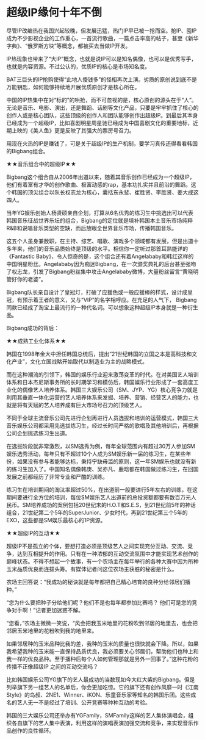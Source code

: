 # 超级IP缘何十年不倒

尽管IP改编热在我国兴起较晚，但发展迅猛，热门IP早已被一抢而空。抢IP、囤IP成为不少影视企业的工作重心，一首流行歌曲，一篇点击率高的帖子，甚至《新华字典》、“俄罗斯方块”等概念，都被买去当做IP开发。 

IP热现象也带来了“大IP”概念，也就是说IP可以是知名偶像，也可以是优秀写手，也就是内容资源。不过公认的，优质IP的核心是市场知名度。 

BAT三巨头的IP抢购使得“此地人傻钱多”的怪相再次上演。劣质的原创说到底不是万能钥匙，如何能够持续地开展优质原创才是核心所在。 

中国的IP热集中在对“标的”的哄抢，而不可忽视的是，核心原创的源头在于“人”。无论是音乐、电影、演出，还是舞蹈、话剧等文化产品，只要是牢牢抓住了核心的创作人或是核心团队，这些顶级的创作人和团队能够创作出超级lP。到最后其本身已经成为一个超级IP，比如喜剧明星周星驰已经成为中国喜剧文化的重要地标，近期上映的《美人鱼》更是反映了其强大的票房号召力。 

用现在火热的IP是赚钱了，可是关于超级IP的生产机制，要学习真传还得看看韩国的Bigbang组合。 

★★音乐组合中的超级IP★★ 

Bigbang这个组合自从2006年出道以来，随着其音乐创作已经成为一个超级IP，他们有着富有才华的创作歌曲、极富动感的rap，基本功扎实并且前沿的舞蹈。这个韩国的顶尖组合以队长权志龙为核心，囊括东永斐、崔胜贤、李胜贤、姜大成这四人。 

当年YG娱乐创始人杨贤硕亲自企划，打算从6名优秀的练习生中挑选出可以代表韩国音乐征战世界乐坛的组合，Bigbang的定位就是填补韩国本土音乐市场纯粹R&B和说唱音乐类型的空缺，而后放眼全世界音乐市场，传播韩国音乐。 

这五个人虽身兼数职，在主持、综艺、唱歌、演戏多个领域都有发展，但是出道十多年来，他们的音乐品质始终是顶级的水平。相信你一定听过那首耳熟能详的《Fantastic Baby》，令人惊奇的是，这个组合还有着Angelababy和韩红这样的中国明星粉丝。Angelababy因为痴迷Bigbang，在一次颁奖典礼的后台甚至强吻了权志龙，引发了Bigbang粉丝集中攻击Angelababy微博，大量粉丝留言“黄晓明管好你的老婆”。 

Bigbang队长亲自设计了皇冠灯，打破了应援色或一般应援棒的样式，设计成皇冠，有预示着王者的意义，又与“VIP”的名字相呼应。在充足的人气下， Bigbang同款已经成了淘宝上最流行的一种代名词。可以想象这种超级IP本身就是一种衍生品。 

Bigbang成功的背后： 

★★成熟工业化体系★★ 

韩国在1998年金大中担任韩国总统后，提出“21世纪韩国的立国之本是高科技和文化产业”，文化立国战略开始取代以制造业为主的战略模式。 

而在这种潮流的引领下，韩国的娱乐行业迎来激荡变革的时代。在对美国艺人培训体系和日本杰尼斯事务所的长时期学习和模仿后，韩国娱乐行业形成了一套高度工业化的偶像艺人培养体系。韩国三大娱乐公司（SM、JYP、YG）核心竞争力就是利用其垂直一体化运营的艺人培养体系来发掘、培养、营销、经营艺人的能力，也就是将有天赋的艺人培养成有巨大市场号召力的顶级艺人。 

不同于全球主流音乐公司先进行企划再进行人员选拔和培训的运营模式，韩国三大音乐娱乐公司都采用先选拔练习生，经过长时间严格的歌唱及其他培训后，再根据公司企划挑选练习生出道。 

在选拔阶段就非常激烈，以SM选秀为例，每年全球范围内有超过30万人参加SM娱乐选秀活动，每年只有不超过10个人成为SM娱乐新一届的练习生，在某些年份，如果没有参与者能够达标，秉持宁缺毋滥的原则，这一年SM娱乐也就没有新的练习生加入了。中国知名偶像韩庚、吴亦凡、鹿晗都在韩国做过练习生，在回国发展之前都经历了非常专业和严酷的训练。 

练习生在培训期间的淘汰率超过50%，在出道前一般要进行5年左右的训练，在这期间要进行全方位的培训，每位SM娱乐艺人出道前的总投资额都要有数百万元人民币。SM培养成功的案例包括20世纪末的H.O.T和S.E.S，到21世纪前5年的神话组合，21世纪第二个5年的SuperJunior、少女时代，再到21世纪第三个5年的EXO，这些都是SM娱乐最核心的1P资源。 

★★超级IP的互动★★ 

超级IP不是孤立的个体，要想打造必须是顶级艺人之间实现充分互动、交流、竞争，达到互相提升的作用。只有在一种浓郁的互动交流氛围中才能实现艺术创作的巅峰状态。不得不想起一个故事，有一个农场主在每年举行的各种大赛中因为所种玉米品质优良而连拔头筹。有媒体记者问这位农场主获胜的秘密是什么。 

农场主回答说：“我成功的秘诀就是每年都把自己精心培育的良种分给邻居们播种。” 

“您为什么要把种子分给他们呢？他们不是也每年都参加比赛吗？ 他们可是您的竞争对手啊！”记者更加迷惑不解。 

“您看，”农场主微微一笑说，“风会把我玉米地里的花粉吹到邻居的地里去，也会把邻居玉米地里的花粉吹到我的地里来。 

如果邻居种的玉米品种比我的差，我种的玉米的质量也很快就会下降。所以，如果我希望我种的玉米能一直保持品质优良，我必须要关心邻居们，帮助他们也种上和我一样的优良品种。至于播种后每个人如何管理那就是另外一回事了。”这种花粉的传播不正像超级IP 之间的互动交流吗？ 

比如韩国娱乐公司YG旗下的艺人最成功的当数现如今大红大紫的Bigbang。但是列举旗下另一组艺人的名单后，你会更加吃惊。它的旗下还有创作风靡一时《江南Style》的鸟叔、2NE1、Winner、iKON、乐童音乐家等知名的韩国乐团。这些成名的艺人无一不是经过了培训、公开竞赛等种种互动的考验。 

韩国的三大娱乐公司还举办有YGFamily，SMFamily这样的艺人集体演唱会，组织各自旗下的艺人集中表演，利用这样的演唱表演加强交流和竞争，来实现音乐作品创作的良性循环。